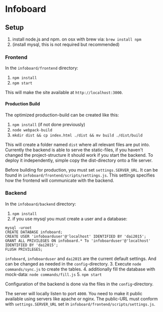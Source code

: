 # Infoboard

## Setup

1. install node.js and npm. on osx with brew via: `brew install npm`
2. (install mysql, this is not required but recommended)

### Frontend

In the `infoboard/frontend` directory:

1. `npm install`
2. `npm start`

This will make the site available at `http://localhost:3000`.

#### Production Build

The optimized production-build can be created like this:

1. `npm install` (if not done previously)
2. `node webpack-build`
2. `mkdir dist && cp index.html ./dist && mv build ./dist/build`

This will create a folder named `dist` where all relevant files are put into.
Currently the backend is able to serve the static-files, if you haven't changed the project-structure it should
work if you start the backend. To deploy it independently, simple copy the dist-directory
onto a file server.

Before building for production, you must set `settings.SERVER_URL`.
It can be found in `infoboard/frontend/scripts/settings.js`.
This settings specifies how the frontend will communicate with the backend.

### Backend

In the `infoboard/backend` directory:

1. `npm install`
2. if you use mysql you must create a user and a database:
```
mysql -uroot
CREATE DATABASE infoboard;
CREATE USER 'infoboarduser'@'localhost' IDENTIFIED BY 'dai2015';
GRANT ALL PRIVILEGES ON infoboard.* To 'infoboarduser'@'localhost' IDENTIFIED BY 'dai2015';
FLUSH PRIVILEGES;
```
`infoboard`, `infoboarduser` and `dai2015` are the current default settings.
And can be changed as needed in the `config`-directory.
3. Execute `node commands/sync.js` to create the tables.
4. additionally fill the database with mock-data: `node commands/fill.js`
5. `npm start`

Configuration of the backend is done via the files in the `config`-directory.

The server will locally listen to port `4000`. You need to make it public
available using servers like apache or nginx. The public-URL must conform with `settings.SERVER_URL`
set in `infoboard/frontend/scripts/settings.js`.
